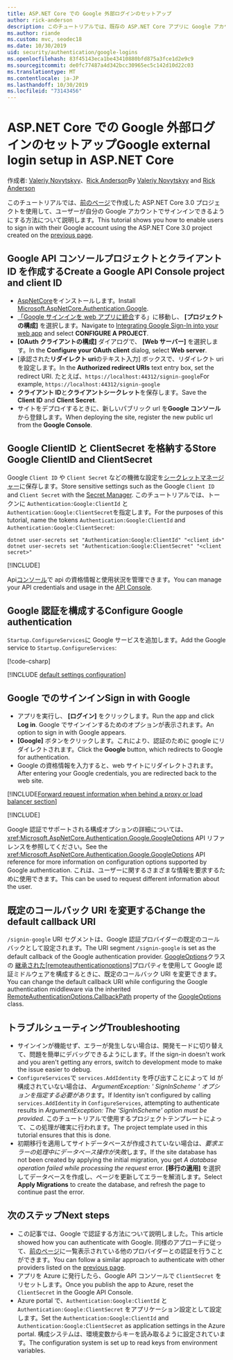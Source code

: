 ```yaml
---
title: ASP.NET Core での Google 外部ログインのセットアップ
author: rick-anderson
description: このチュートリアルでは、既存の ASP.NET Core アプリに Google アカウントユーザー認証を統合する方法について説明します。
ms.author: riande
ms.custom: mvc, seodec18
ms.date: 10/30/2019
uid: security/authentication/google-logins
ms.openlocfilehash: 83f45143eca1be43410880bfd875a3fce1d2e9c9
ms.sourcegitcommit: de0fc77487a4d342bcc30965ec5c142d10d22c03
ms.translationtype: MT
ms.contentlocale: ja-JP
ms.lasthandoff: 10/30/2019
ms.locfileid: "73143456"
---
```

# <a name="google-external-login-setup-in-aspnet-core"></a><span data-ttu-id="4dde3-103">ASP.NET Core での Google 外部ログインのセットアップ</span><span class="sxs-lookup"><span data-stu-id="4dde3-103">Google external login setup in ASP.NET Core</span></span>

<span data-ttu-id="4dde3-104">作成者: [Valeriy Novytskyy](https://github.com/01binary)、[Rick Anderson](https://twitter.com/RickAndMSFT)</span><span class="sxs-lookup"><span data-stu-id="4dde3-104">By [Valeriy Novytskyy](https://github.com/01binary) and [Rick Anderson](https://twitter.com/RickAndMSFT)</span></span>

<span data-ttu-id="4dde3-105">このチュートリアルでは、[前のページ](xref:security/authentication/social/index)で作成した ASP.NET Core 3.0 プロジェクトを使用して、ユーザーが自分の Google アカウントでサインインできるようにする方法について説明します。</span><span class="sxs-lookup"><span data-stu-id="4dde3-105">This tutorial shows you how to enable users to sign in with their Google account using the ASP.NET Core 3.0 project created on the [previous page](xref:security/authentication/social/index).</span></span>

## <a name="create-a-google-api-console-project-and-client-id"></a><span data-ttu-id="4dde3-106">Google API コンソールプロジェクトとクライアント ID を作成する</span><span class="sxs-lookup"><span data-stu-id="4dde3-106">Create a Google API Console project and client ID</span></span>

* <span data-ttu-id="4dde3-107">[AspNetCore](https://www.nuget.org/packages/Microsoft.AspNetCore.Authentication.Google)をインストールします。</span><span class="sxs-lookup"><span data-stu-id="4dde3-107">Install [Microsoft.AspNetCore.Authentication.Google](https://www.nuget.org/packages/Microsoft.AspNetCore.Authentication.Google).</span></span>
* <span data-ttu-id="4dde3-108">[「Google サインインを web アプリに統合](https://developers.google.com/identity/sign-in/web/devconsole-project)する」に移動し、 **[プロジェクトの構成]** を選択します。</span><span class="sxs-lookup"><span data-stu-id="4dde3-108">Navigate to [Integrating Google Sign-In into your web app](https://developers.google.com/identity/sign-in/web/devconsole-project) and select **CONFIGURE A PROJECT**.</span></span>
* <span data-ttu-id="4dde3-109">**[OAuth クライアントの構成]** ダイアログで、 **[Web サーバー]** を選択します。</span><span class="sxs-lookup"><span data-stu-id="4dde3-109">In the **Configure your OAuth client** dialog, select **Web server**.</span></span>
* <span data-ttu-id="4dde3-110">[承認された**リダイレクト uri**のテキスト入力] ボックスで、リダイレクト uri を設定します。</span><span class="sxs-lookup"><span data-stu-id="4dde3-110">In the **Authorized redirect URIs** text entry box, set the redirect URI.</span></span> <span data-ttu-id="4dde3-111">たとえば、`https://localhost:44312/signin-google`</span><span class="sxs-lookup"><span data-stu-id="4dde3-111">For example, `https://localhost:44312/signin-google`</span></span>
* <span data-ttu-id="4dde3-112">**クライアント ID**と**クライアントシークレット**を保存します。</span><span class="sxs-lookup"><span data-stu-id="4dde3-112">Save the **Client ID** and **Client Secret**.</span></span>
* <span data-ttu-id="4dde3-113">サイトをデプロイするときに、新しいパブリック url を**Google コンソール**から登録します。</span><span class="sxs-lookup"><span data-stu-id="4dde3-113">When deploying the site, register the new public url from the **Google Console**.</span></span>

## <a name="store-google-clientid-and-clientsecret"></a><span data-ttu-id="4dde3-114">Google ClientID と ClientSecret を格納する</span><span class="sxs-lookup"><span data-stu-id="4dde3-114">Store Google ClientID and ClientSecret</span></span>

<span data-ttu-id="4dde3-115">Google `Client ID` や `Client Secret` などの機微な設定を[シークレットマネージャー](xref:security/app-secrets)に保存します。</span><span class="sxs-lookup"><span data-stu-id="4dde3-115">Store sensitive settings such as the Google `Client ID` and `Client Secret` with the [Secret Manager](xref:security/app-secrets).</span></span> <span data-ttu-id="4dde3-116">このチュートリアルでは、トークンに `Authentication:Google:ClientId` と `Authentication:Google:ClientSecret`を指定します。</span><span class="sxs-lookup"><span data-stu-id="4dde3-116">For the purposes of this tutorial, name the tokens `Authentication:Google:ClientId` and `Authentication:Google:ClientSecret`:</span></span>

```dotnetcli
dotnet user-secrets set "Authentication:Google:ClientId" "<client id>"
dotnet user-secrets set "Authentication:Google:ClientSecret" "<client secret>"
```

[!INCLUDE[](~/includes/environmentVarableColon.md)]

<span data-ttu-id="4dde3-117">Api[コンソール](https://console.developers.google.com/apis/dashboard)で api の資格情報と使用状況を管理できます。</span><span class="sxs-lookup"><span data-stu-id="4dde3-117">You can manage your API credentials and usage in the [API Console](https://console.developers.google.com/apis/dashboard).</span></span>

## <a name="configure-google-authentication"></a><span data-ttu-id="4dde3-118">Google 認証を構成する</span><span class="sxs-lookup"><span data-stu-id="4dde3-118">Configure Google authentication</span></span>

<span data-ttu-id="4dde3-119">`Startup.ConfigureServices`に Google サービスを追加します。</span><span class="sxs-lookup"><span data-stu-id="4dde3-119">Add the Google service to `Startup.ConfigureServices`:</span></span>

[!code-csharp[](~/security/authentication/social/social-code/3.x/StartupGoogle3x.cs?highlight=11-19)]

[!INCLUDE [default settings configuration](includes/default-settings2-2.md)]

## <a name="sign-in-with-google"></a><span data-ttu-id="4dde3-120">Google でのサインイン</span><span class="sxs-lookup"><span data-stu-id="4dde3-120">Sign in with Google</span></span>

* <span data-ttu-id="4dde3-121">アプリを実行し、 **[ログイン]** をクリックします。</span><span class="sxs-lookup"><span data-stu-id="4dde3-121">Run the app and click **Log in**.</span></span> <span data-ttu-id="4dde3-122">Google でサインインするためのオプションが表示されます。</span><span class="sxs-lookup"><span data-stu-id="4dde3-122">An option to sign in with Google appears.</span></span>
* <span data-ttu-id="4dde3-123">**[Google]** ボタンをクリックします。これにより、認証のために google にリダイレクトされます。</span><span class="sxs-lookup"><span data-stu-id="4dde3-123">Click the **Google** button, which redirects to Google for authentication.</span></span>
* <span data-ttu-id="4dde3-124">Google の資格情報を入力すると、web サイトにリダイレクトされます。</span><span class="sxs-lookup"><span data-stu-id="4dde3-124">After entering your Google credentials, you are redirected back to the web site.</span></span>

[!INCLUDE[Forward request information when behind a proxy or load balancer section](includes/forwarded-headers-middleware.md)]

[!INCLUDE[](includes/chain-auth-providers.md)]

<span data-ttu-id="4dde3-125">Google 認証でサポートされる構成オプションの詳細については、<xref:Microsoft.AspNetCore.Authentication.Google.GoogleOptions> API リファレンスを参照してください。</span><span class="sxs-lookup"><span data-stu-id="4dde3-125">See the <xref:Microsoft.AspNetCore.Authentication.Google.GoogleOptions> API reference for more information on configuration options supported by Google authentication.</span></span> <span data-ttu-id="4dde3-126">これは、ユーザーに関するさまざまな情報を要求するために使用できます。</span><span class="sxs-lookup"><span data-stu-id="4dde3-126">This can be used to request different information about the user.</span></span>

## <a name="change-the-default-callback-uri"></a><span data-ttu-id="4dde3-127">既定のコールバック URI を変更する</span><span class="sxs-lookup"><span data-stu-id="4dde3-127">Change the default callback URI</span></span>

<span data-ttu-id="4dde3-128">`/signin-google` URI セグメントは、Google 認証プロバイダーの既定のコールバックとして設定されます。</span><span class="sxs-lookup"><span data-stu-id="4dde3-128">The URI segment `/signin-google` is set as the default callback of the Google authentication provider.</span></span> <span data-ttu-id="4dde3-129">[GoogleOptions](/dotnet/api/microsoft.aspnetcore.authentication.google.googleoptions)クラスの [継承された[remoteauthenticationoptions]](/dotnet/api/microsoft.aspnetcore.authentication.remoteauthenticationoptions.callbackpath)プロパティを使用して Google 認証ミドルウェアを構成するときに、既定のコールバック URI を変更できます。</span><span class="sxs-lookup"><span data-stu-id="4dde3-129">You can change the default callback URI while configuring the Google authentication middleware via the inherited [RemoteAuthenticationOptions.CallbackPath](/dotnet/api/microsoft.aspnetcore.authentication.remoteauthenticationoptions.callbackpath) property of the [GoogleOptions](/dotnet/api/microsoft.aspnetcore.authentication.google.googleoptions) class.</span></span>

## <a name="troubleshooting"></a><span data-ttu-id="4dde3-130">トラブルシューティング</span><span class="sxs-lookup"><span data-stu-id="4dde3-130">Troubleshooting</span></span>

* <span data-ttu-id="4dde3-131">サインインが機能せず、エラーが発生しない場合は、開発モードに切り替えて、問題を簡単にデバッグできるようにします。</span><span class="sxs-lookup"><span data-stu-id="4dde3-131">If the sign-in doesn't work and you aren't getting any errors, switch to development mode to make the issue easier to debug.</span></span>
* <span data-ttu-id="4dde3-132">`ConfigureServices`で `services.AddIdentity` を呼び出すことによって Id が構成されていない場合は、 *ArgumentException: ' SignInScheme ' オプションを指定する必要があり*ます。</span><span class="sxs-lookup"><span data-stu-id="4dde3-132">If Identity isn't configured by calling `services.AddIdentity` in `ConfigureServices`, attempting to authenticate results in *ArgumentException: The 'SignInScheme' option must be provided*.</span></span> <span data-ttu-id="4dde3-133">このチュートリアルで使用するプロジェクトテンプレートによって、この処理が確実に行われます。</span><span class="sxs-lookup"><span data-stu-id="4dde3-133">The project template used in this tutorial ensures that this is done.</span></span>
* <span data-ttu-id="4dde3-134">初期移行を適用してサイトデータベースが作成されていない場合は、*要求エラーの処理中にデータベース操作が失敗*します。</span><span class="sxs-lookup"><span data-stu-id="4dde3-134">If the site database has not been created by applying the initial migration, you get *A database operation failed while processing the request* error.</span></span> <span data-ttu-id="4dde3-135">**[移行の適用]** を選択してデータベースを作成し、ページを更新してエラーを解消します。</span><span class="sxs-lookup"><span data-stu-id="4dde3-135">Select **Apply Migrations** to create the database, and refresh the page to continue past the error.</span></span>

## <a name="next-steps"></a><span data-ttu-id="4dde3-136">次のステップ</span><span class="sxs-lookup"><span data-stu-id="4dde3-136">Next steps</span></span>

* <span data-ttu-id="4dde3-137">この記事では、Google で認証する方法について説明しました。</span><span class="sxs-lookup"><span data-stu-id="4dde3-137">This article showed how you can authenticate with Google.</span></span> <span data-ttu-id="4dde3-138">同様のアプローチに従って、[前のページ](xref:security/authentication/social/index)に一覧表示されている他のプロバイダーとの認証を行うことができます。</span><span class="sxs-lookup"><span data-stu-id="4dde3-138">You can follow a similar approach to authenticate with other providers listed on the [previous page](xref:security/authentication/social/index).</span></span>
* <span data-ttu-id="4dde3-139">アプリを Azure に発行したら、Google API コンソールで `ClientSecret` をリセットします。</span><span class="sxs-lookup"><span data-stu-id="4dde3-139">Once you publish the app to Azure, reset the `ClientSecret` in the Google API Console.</span></span>
* <span data-ttu-id="4dde3-140">Azure portal で、`Authentication:Google:ClientId` と `Authentication:Google:ClientSecret` をアプリケーション設定として設定します。</span><span class="sxs-lookup"><span data-stu-id="4dde3-140">Set the `Authentication:Google:ClientId` and `Authentication:Google:ClientSecret` as application settings in the Azure portal.</span></span> <span data-ttu-id="4dde3-141">構成システムは、環境変数からキーを読み取るように設定されています。</span><span class="sxs-lookup"><span data-stu-id="4dde3-141">The configuration system is set up to read keys from environment variables.</span></span>

